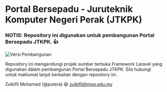 # Portal Bersepadu - Juruteknik Komputer Negeri Perak (JTKPK)

### NOTIS: Repository ini digunakan untuk pembangunan Portal Bersepadu JTKPK. :+1:

![Versi Pembangunan](http://img.shields.io/badge/Versi%20Pembangunan-v1.0-orange.svg)


Repository ini mengandungi projek sumber terbuka Framework Laravel yang digunakan dalam pembangunan Portal Bersepadu JTKPK. Sila hubungi untuk maklumat lanjut berkaitan dengan repository ini.

Zulkifli Mohamed (@putera) :smile:
zulkifli@moe.edu.my
